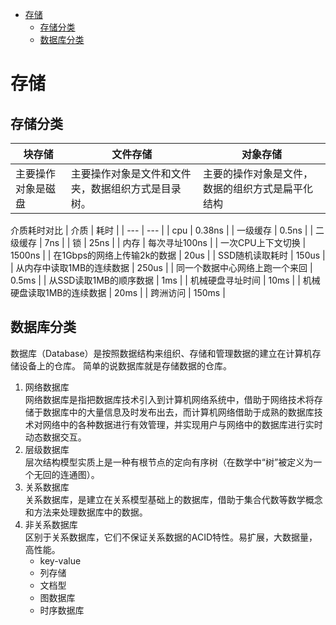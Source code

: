 - [存储](#%e5%ad%98%e5%82%a8)
  - [存储分类](#%e5%ad%98%e5%82%a8%e5%88%86%e7%b1%bb)
  - [数据库分类](#%e6%95%b0%e6%8d%ae%e5%ba%93%e5%88%86%e7%b1%bb)

# 存储

## 存储分类
  | 块存储 | 文件存储 | 对象存储 |
  | --- | --- | --- |
  | 主要操作对象是磁盘 | 主要操作对象是文件和文件夹，数据组织方式是目录树。 | 主要的操作对象是文件，数据的组织方式是扁平化结构 |

介质耗时对比
  | 介质 | 耗时 |
  | --- | --- |
  | cpu | 0.38ns |
  | 一级缓存 | 0.5ns |
  | 二级缓存 | 7ns |
  | 锁 | 25ns |
  | 内存 | 每次寻址100ns |
  | 一次CPU上下文切换 | 1500ns |
  | 在1Gbps的网络上传输2k的数据 | 20us |
  | SSD随机读取耗时 | 150us |
  | 从内存中读取1MB的连续数据 | 250us |
  | 同一个数据中心网络上跑一个来回 | 0.5ms |
  | 从SSD读取1MB的顺序数据 | 1ms |
  | 机械硬盘寻址时间 | 10ms |
  | 机械硬盘读取1MB的连续数据 | 20ms |
  | 跨洲访问 | 150ms |

## 数据库分类
数据库（Database）是按照数据结构来组织、存储和管理数据的建立在计算机存储设备上的仓库。
简单的说数据库就是存储数据的仓库。

1. 网络数据库  
   网络数据库是指把数据库技术引入到计算机网络系统中，借助于网络技术将存储于数据库中的大量信息及时发布出去，而计算机网络借助于成熟的数据库技术对网络中的各种数据进行有效管理，并实现用户与网络中的数据库进行实时动态数据交互。
1. 层级数据库  
   层次结构模型实质上是一种有根节点的定向有序树（在数学中“树”被定义为一个无回的连通图）。
1. 关系数据库  
   关系数据库，是建立在关系模型基础上的数据库，借助于集合代数等数学概念和方法来处理数据库中的数据。
1. 非关系数据库  
   区别于关系数据库，它们不保证关系数据的ACID特性。易扩展，大数据量，高性能。
   - key-value
   - 列存储
   - 文档型
   - 图数据库
   - 时序数据库